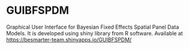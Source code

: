 # GUIBFSPDM
Graphical User Interface for Bayesian Fixed Effects Spatial Panel Data Models. It is developed using shiny library from R software. Available at https://besmarter-team.shinyapps.io/GUIBFSPDM/
